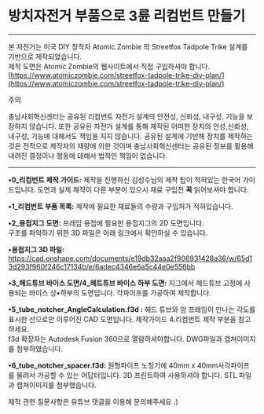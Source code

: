 # 방치자전거 부품으로 3륜 리컴번트 만들기
___
본 자전거는 미국 DIY 창작자 Atomic Zombie 의 Streetfox Tadpole Trike 설계를 기반으로 제작되었습니다.  
제작 도면은 Atomic Zombie의 웹사이트에서 직접 구입하셔야 합니다.  
[https://www.atomiczombie.com/streetfox-tadpole-trike-diy-plan/](https://www.atomiczombie.com/streetfox-tadpole-trike-diy-plan/)  

주의

충남사회혁신센터는 공유된 리컴번트 자전거 설계의 안전성, 신뢰성, 내구성, 기능을 보장하지 않습니다. 또한 공유된 자전거 설계를 통해 제작된 어떠한 장치의 안성,신뢰성, 내구성, 기능에 대해서도 책임을 지지 않습니다. 공유된 설계에 기반해 장치를 제작하는 것은 전적으로 제작자의 재량에 의한 것이며 충남사회혁신센터는 공유된 정보를 활용해 내려진 결정이나 행동에 대해서 법적인 책임이 없습니다. 
___

**•0_리컴번트 제작 가이드:** 제작을 진행하신 김성수님의 제작 팁이 적혀있는 한국어 가이드입니다. 도면과 실제 제작이 다른 부분이 있으시 재료 구입전 **꼭** 읽어보셔야 합니다. 

**•1_리컴번트 부품 목록:** 제작에 필요한 재료들의 수량과 구입처가 적혀있습니다.  

**•2_용접지그 도면:** 프레임 용접에 필요한 용접지그의 2D 도면입니다.  
구조를 파악하기 위한 3D 파일은 아래 링크에서 확인하실 수 있습니다.  

**•용접지그 3D 파일:** https://cad.onshape.com/documents/e19db32aaa2f906931428a36/w/65d13d293f960f246c17134b/e/6adec4346e6a5c44e0e556bb

**•3_헤드튜브 바이스 도면/4_헤트튜브 바이스 하부 도면:** 지그에서 헤드튜브 고정에 사용되는 바이스 상•하부의 도면입니다. 각파이프를 가공하여 제작합니다.  

**•5_tube_notcher_AngleCalculation.f3d :**  헤드 튜브와 암 프레임이 만나는 각도를 표시한 선으로만 이루어진 CAD 도면입니다. 제작가이드 4.리컴번트 제작 부분을 참고하세요.  
 f3d 확장자는 Autodesk Fusion 360으로 열람하셔야합니다. DWG파일과 캡쳐이미지를 첨부하였습니다.  

**•6_tube_notcher_spacer.f3d:** 원형파이프 노칭기에 40mm x 40mm사각파이프를 물려서 가공할 수 있는 어답터입니다. 3D 프린트하여 사용하셔야 합니다. STL 파일과 캡쳐이미지를 첨부했습니다.  


제작 관련 질문사항은 유튜브 댓글을 이용해 문의해주세요 :) 



